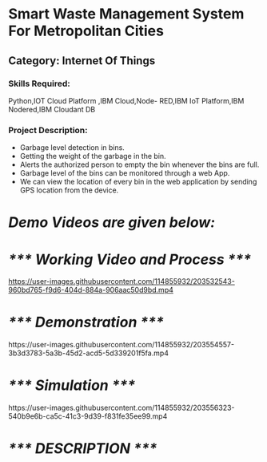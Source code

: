 <h1>Smart Waste Management System For Metropolitan Cities</h1>

<h2>Category: Internet Of Things</h2>

<h3>Skills Required:</h3>

Python,IOT Cloud Platform ,IBM Cloud,Node- RED,IBM IoT Platform,IBM Nodered,IBM Cloudant DB

<h3>Project Description:</h3>

<ul>

  <li>Garbage level detection in bins.</li>

  <li>Getting the weight of the garbage in the bin. </li>

  <li>Alerts the authorized person to empty the bin whenever the bins are full.</li>

  <li>Garbage level of the bins can be monitored through a web App.</li>

  <li>We can view the location of every bin in the web application by sending GPS location from the device.</li>

</ul>

<h1><em><strong>Demo Videos are given below:</strong></em></h1>

<h1><em><strong>*** Working Video and Process ***</strong></em></h1>

  https://user-images.githubusercontent.com/114855932/203532543-960bd765-f9d6-404d-884a-906aac50d9bd.mp4


<h1><em><strong>*** Demonstration ***</strong></em></h1>
     https://user-images.githubusercontent.com/114855932/203554557-3b3d3783-5a3b-45d2-acd5-5d339201f5fa.mp4


<h1><em><strong>*** Simulation ***</strong></em></h1>
 https://user-images.githubusercontent.com/114855932/203556323-540b9e6b-ca5c-41c3-9d39-f831fe35ee99.mp4



<h1><em><strong>*** DESCRIPTION ***</strong></em></h1>


